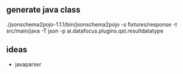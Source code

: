 ## generate java class
./jsonschema2pojo-1.1.1/bin/jsonschema2pojo -s fixtures/response -t src/main/java -T json -p ai.datafocus.plugins.qst.resultdatatype

## ideas
* javaparser
